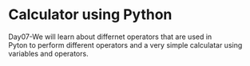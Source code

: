<h1>Calculator using Python</h1>

<p>Day07-We will learn about differnet operators that are used in<br>
Pyton to perform different operators and a very simple calculatar using<br>
variables and operators.</p>